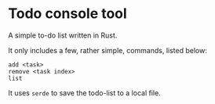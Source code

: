 # Todo console tool
A simple to-do list written in Rust.

It only includes a few, rather simple, commands, listed below:
```
add <task>
remove <task index>
list
```

It uses `serde` to save the todo-list to a local file.
